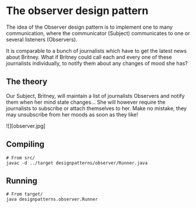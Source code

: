 # The observer design pattern
The idea of the Observer design pattern is to implement one to many communication, where the communicator (Subject) communicates to one or several listeners (Observers).

It is comparable to a bunch of journalists which have to get the latest news about Britney. What if Britney could call each and every one of these journalists individually, to notify them about any changes of mood she has?

## The theory
Our Subject, Britney, will maintain a list of journalists Observers and notify them when her mind state changes... She will however require the journalists to subscribe or attach themselves to her. Make no mistake, they may unsubscribe from her moods as soon as they like!

![][observer.jpg]

## Compiling
``` batch 
# From src/
javac -d ../target designpatterns/observer/Runner.java
```

## Running
``` batch
# From target/
java designpatterns.observer.Runner
```